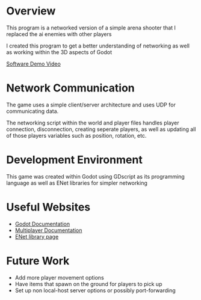 # Overview

This program is a networked version of a simple arena shooter that I replaced the ai enemies with other players

I created this program to get a better understanding of networking as well as working within the 3D aspects of Godot

[Software Demo Video](https://youtu.be/L12ao-14FXk)

# Network Communication

The game uses a simple client/server architecture and uses UDP for communicating data.

The networking script within the world and player files handles player connection, disconnection, creating seperate players, as well as updating all of those players variables such as position, rotation, etc.

# Development Environment

This game was created within Godot using GDscript as its programming language as well as ENet libraries for simpler networking

# Useful Websites

* [Godot Documentation](https://docs.godotengine.org/en/stable/index.html)
* [Multiplayer Documentation](https://docs.godotengine.org/en/stable/tutorials/networking/high_level_multiplayer.html)
* [ENet library page](http://enet.bespin.org/usergroup0.html)

# Future Work

* Add more player movement options
* Have items that spawn on the ground for players to pick up
* Set up non local-host server options or possibly port-forwarding
